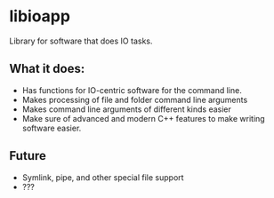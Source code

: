 # libioapp
Library for software that does IO tasks.

## What it does:
- Has functions for IO-centric software for the command line.
- Makes processing of file and folder command line arguments
- Makes command line arguments of different kinds easier
- Make sure of advanced and modern C++ features to make writing software easier.

## Future
- Symlink, pipe, and other special file support
- ???
